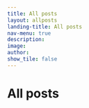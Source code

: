 ```yaml
---
title: All posts
layout: allposts
landing-title: All posts
nav-menu: true
description: 
image: 
author: 
show_tile: false
---
```


<h1>All posts</h1>
